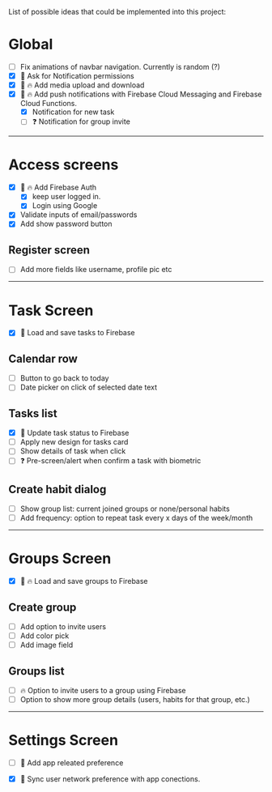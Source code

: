 List of possible ideas that could be implemented into this project:



# Global
- [ ] Fix animations of navbar navigation. Currently is random (?)
- [x] 🔸 Ask for Notification permissions
- [x] 🔸 🔥 Add media upload and download
- [x] 🔸 🔥 Add push notifications with Firebase Cloud Messaging and Firebase Cloud Functions.
  - [x] Notification for new task
  - [ ] ❓ Notification for group invite  

---
# Access screens
- [x] 🔸 🔥 Add Firebase Auth
  - [x] keep user logged in.
  - [x] Login using Google
- [X] Validate inputs of email/passwords
- [X] Add show password button
## Register screen
- [ ] Add more fields like username, profile pic etc

---
# Task Screen
- [x] 🔸 Load and save tasks to Firebase
## Calendar row
- [ ] Button to go back to today
- [ ] Date picker on click of selected date text 
## Tasks list
- [x] 🔸 Update task status to Firebase
- [ ] Apply new design for tasks card
- [ ] Show details of task when click
- [ ] ❓ Pre-screen/alert when confirm a task with biometric 
## Create habit dialog
- [ ] Show group list: current joined groups or none/personal habits
- [ ] Add frequency: option to repeat task every x days of the week/month

---
# Groups Screen
- [x] 🔸 🔥 Load and save groups to Firebase
## Create group
- [ ] Add option to invite users
- [ ] Add color pick
- [ ] Add image field
## Groups list
- [ ] 🔥 Option to invite users to a group using Firebase 
- [ ] Option to show more group details (users, habits for that group, etc.)

---
# Settings Screen
- [ ] 🔸 Add app releated preference
- [x] 🔸 Sync user network preference with app conections.







